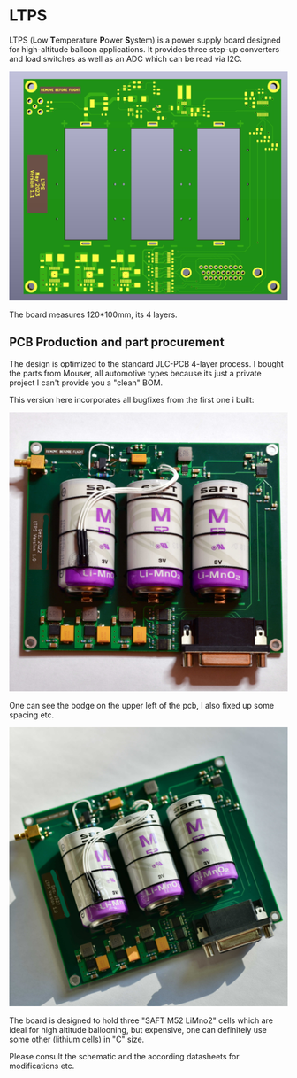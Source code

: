 # LTPS
LTPS (**L**ow **T**emperature **P**ower **S**ystem) is a power supply board designed for high-altitude balloon applications.
It provides three step-up converters and load switches as well as an ADC which can be read via I2C.

![alt text](pictures/LTPS_renderview.jpg)

The board measures 120*100mm, its 4 layers.

## PCB Production and part procurement  
The design is optimized to the standard JLC-PCB 4-layer process.
I bought the parts from Mouser, all automotive types because its just a private project 
I can't provide you a "clean" BOM.

This version here incorporates all bugfixes from the first one i built:

![alt text](pictures/LTPS_topview.jpg)

One can see the bodge on the upper left of the pcb, I also fixed up some spacing etc.

![alt text](pictures/LTPS_sideview.jpg)

The board is designed to hold three "SAFT M52 LiMno2" cells which are ideal for high altitude ballooning, but expensive, one can 
definitely use some other (lithium cells) in "C" size.

Please consult the schematic and the according datasheets for modifications etc.

